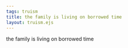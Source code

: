 ```yaml
---
tags: truism
title: the family is living on borrowed time
layout: truism.ejs
---
```


the family is living on borrowed time
